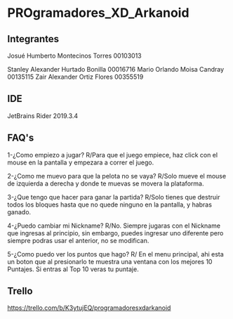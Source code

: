 PROgramadores_XD_Arkanoid
=========================

Integrantes
-----------
Josué Humberto Montecinos Torres 00103013 

Stanley Alexander Hurtado Bonilla 00016716
Mario Orlando Moisa Candray 00135115
Zair Alexander Ortiz Flores 00355519

IDE
---
JetBrains Rider 2019.3.4

FAQ's
-----
1-¿Como empiezo a jugar?
R/Para que el juego empiece, haz click con el mouse en la pantalla y empezara a correr el juego.

2-¿Como me muevo para que la pelota no se vaya?
R/Solo mueve el mouse de izquierda a derecha y donde te muevas se movera la plataforma.

3-¿Que tengo que hacer para ganar la partida?
R/Solo tienes que destruir todos los bloques hasta que no quede ninguno en la pantalla, y habras ganado.

4-¿Puedo cambiar mi Nickname?
R/No. Siempre jugaras con el Nickname que ingresas al principio, sin embargo, puedes ingresar uno diferente 
pero siempre podras usar el anterior, no se modifican.

5-¿Como puedo ver los puntos que hago?
R/ En el menu principal, ahi esta un boton que al presionarlo te muestra una ventana con los mejores 10 Puntajes.
Si entras al Top 10 veras tu puntaje.

Trello
------
https://trello.com/b/K3ytujEQ/programadoresxdarkanoid






